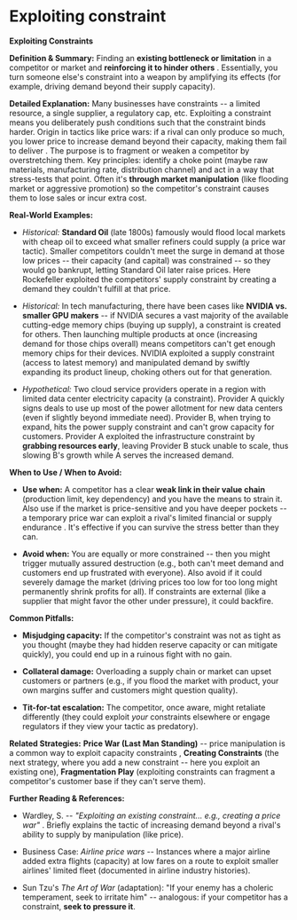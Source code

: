 # Exploiting constraint
**Exploiting Constraints**

**Definition & Summary:** Finding an **existing bottleneck or limitation** in a competitor or market and **reinforcing it to hinder others** . Essentially, you turn someone else's constraint into a weapon by amplifying its effects (for example, driving demand beyond their supply capacity).

**Detailed Explanation:** Many businesses have constraints -- a limited resource, a single supplier, a regulatory cap, etc. Exploiting a constraint means you deliberately push conditions such that the constraint binds harder. Origin in tactics like price wars: if a rival can only produce so much, you lower price to increase demand beyond their capacity, making them fail to deliver . The purpose is to fragment or weaken a competitor by overstretching them. Key principles: identify a choke point (maybe raw materials, manufacturing rate, distribution channel) and act in a way that stress-tests that point. Often it's **through market manipulation** (like flooding market or aggressive promotion) so the competitor's constraint causes them to lose sales or incur extra cost.

**Real-World Examples:**

-  *Historical:* **Standard Oil** (late 1800s) famously would flood local markets with cheap oil to exceed what smaller refiners could supply (a price war tactic). Smaller competitors couldn't meet the surge in demand at those low prices -- their capacity (and capital) was constrained -- so they would go bankrupt, letting Standard Oil later raise prices. Here Rockefeller exploited the competitors' supply constraint by creating a demand they couldn't fulfill at that price.

-  *Historical:* In tech manufacturing, there have been cases like **NVIDIA vs. smaller GPU makers** -- if NVIDIA secures a vast majority of the available cutting-edge memory chips (buying up supply), a constraint is created for others. Then launching multiple products at once (increasing demand for those chips overall) means competitors can't get enough memory chips for their devices. NVIDIA exploited a supply constraint (access to latest memory) and manipulated demand by swiftly expanding its product lineup, choking others out for that generation.

-  *Hypothetical:* Two cloud service providers operate in a region with limited data center electricity capacity (a constraint). Provider A quickly signs deals to use up most of the power allotment for new data centers (even if slightly beyond immediate need). Provider B, when trying to expand, hits the power supply constraint and can't grow capacity for customers. Provider A exploited the infrastructure constraint by **grabbing resources early**, leaving Provider B stuck unable to scale, thus slowing B's growth while A serves the increased demand.

**When to Use / When to Avoid:**

-  **Use when:** A competitor has a clear **weak link in their value chain** (production limit, key dependency) and you have the means to strain it. Also use if the market is price-sensitive and you have deeper pockets -- a temporary price war can exploit a rival's limited financial or supply endurance . It's effective if you can survive the stress better than they can.

-  **Avoid when:** You are equally or more constrained -- then you might trigger mutually assured destruction (e.g., both can't meet demand and customers end up frustrated with everyone). Also avoid if it could severely damage the market (driving prices too low for too long might permanently shrink profits for all). If constraints are external (like a supplier that might favor the other under pressure), it could backfire.

**Common Pitfalls:**

-  **Misjudging capacity:** If the competitor's constraint was not as tight as you thought (maybe they had hidden reserve capacity or can mitigate quickly), you could end up in a ruinous fight with no gain.

-  **Collateral damage:** Overloading a supply chain or market can upset customers or partners (e.g., if you flood the market with product, your own margins suffer and customers might question quality).

-  **Tit-for-tat escalation:** The competitor, once aware, might retaliate differently (they could exploit *your* constraints elsewhere or engage regulators if they view your tactic as predatory).

**Related Strategies:** **Price War (Last Man Standing)** -- price manipulation is a common way to exploit capacity constraints , **Creating Constraints** (the next strategy, where you add a new constraint -- here you exploit an existing one), **Fragmentation Play** (exploiting constraints can fragment a competitor's customer base if they can't serve them).

**Further Reading & References:**

-  Wardley, S. -- *"Exploiting an existing constraint... e.g., creating a price war"* . Briefly explains the tactic of increasing demand beyond a rival's ability to supply by manipulation (like price).

-  Business Case: *Airline price wars* -- Instances where a major airline added extra flights (capacity) at low fares on a route to exploit smaller airlines' limited fleet (documented in airline industry histories).

-  Sun Tzu's *The Art of War* (adaptation): "If your enemy has a choleric temperament, seek to irritate him" -- analogous: if your competitor has a constraint, **seek to pressure it**.